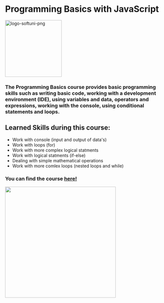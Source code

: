 # Programming Basics with JavaScript

<img width="184" alt="logo-softuni-png" src="https://user-images.githubusercontent.com/73829572/212501071-84f47ba6-eab0-4c49-bfad-614638bd143f.png">

### The Programming Basics course provides basic programming skills such as writing basic code, working with a development environment (IDE), using variables and data, operators and expressions, working with the console, using conditional statements and loops.

## Learned Skills during this course:
* Work with console (input and output of data's)
* Work with loops (for)
* Work with more complex logical statments
* Work with logical statments (if-else)
* Dealing with simple mathematical operations
* Work with more comlex loops (nested loops and while)


### You can find the course [here!](https://softuni.bg/trainings/2773/programming-basics-with-javascript-february-2020)
<image width=360 src="https://user-images.githubusercontent.com/73829572/213945688-7be0676c-1190-46c6-bee7-626464cf9157.png">
